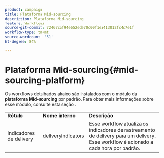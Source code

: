 ```yaml
---
product: campaign
title: Plataforma Mid-sourcing
description: Plataforma Mid-sourcing
feature: Workflows
source-git-commit: 72467caf94e652ede70c00f1ea413012fc4c7e1f
workflow-type: tm+mt
source-wordcount: '51'
ht-degree: 84%

---
```



# Plataforma Mid-sourcing{#mid-sourcing-platform}



Os workflows detalhados abaixo são instalados com o módulo da **plataforma Mid-sourcing** por padrão. Para obter mais informações sobre esse módulo, consulte esta seção .

<table> 
 <tbody> 
  <tr> 
   <td> <strong>Rótulo</strong><br /> </td> 
   <td> <strong>Nome interno</strong><br /> </td> 
   <td> <strong>Descrição</strong><br /> </td> 
  </tr> 
  <tr> 
   <td> <span class="uicontrol">Indicadores de delivery</span> <br /> </td> 
   <td> <span class="uicontrol">deliveryIndicators</span><br /> </td> 
   <td> Esse workflow atualiza os indicadores de rastreamento de delivery para um delivery. Esse workflow é acionado a cada hora por padrão.<br /> </td> 
  </tr> 
 </tbody> 
</table>

